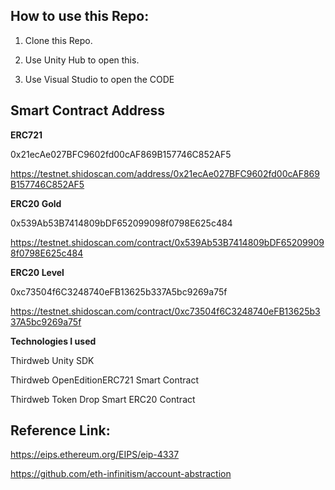 ## How to use this Repo:

1. Clone this Repo.

2. Use Unity Hub to open this.

3. Use Visual Studio to open the CODE

## Smart Contract Address

**ERC721**

0x21ecAe027BFC9602fd00cAF869B157746C852AF5

https://testnet.shidoscan.com/address/0x21ecAe027BFC9602fd00cAF869B157746C852AF5

**ERC20 Gold**

0x539Ab53B7414809bDF652099098f0798E625c484

https://testnet.shidoscan.com/contract/0x539Ab53B7414809bDF652099098f0798E625c484

**ERC20 Level**

0xc73504f6C3248740eFB13625b337A5bc9269a75f

https://testnet.shidoscan.com/contract/0xc73504f6C3248740eFB13625b337A5bc9269a75f

**Technologies I used**

Thirdweb Unity SDK

Thirdweb OpenEditionERC721 Smart Contract

Thirdweb Token Drop Smart ERC20 Contract

## Reference Link:

https://eips.ethereum.org/EIPS/eip-4337

https://github.com/eth-infinitism/account-abstraction
